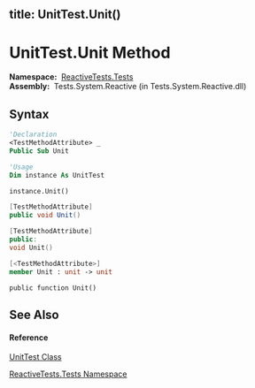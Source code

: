 title: UnitTest.Unit()
---
# UnitTest.Unit Method

**Namespace:**  [ReactiveTests.Tests](ReactiveTests.Tests\ReactiveTests.Tests.md)  
**Assembly:**  Tests.System.Reactive (in Tests.System.Reactive.dll)

## Syntax

```vb
'Declaration
<TestMethodAttribute> _
Public Sub Unit
```

```vb
'Usage
Dim instance As UnitTest

instance.Unit()
```

```csharp
[TestMethodAttribute]
public void Unit()
```

```c++
[TestMethodAttribute]
public:
void Unit()
```

```fsharp
[<TestMethodAttribute>]
member Unit : unit -> unit 
```

```jscript
public function Unit()
```

## See Also

#### Reference

[UnitTest Class](UnitTest\UnitTest.md)

[ReactiveTests.Tests Namespace](ReactiveTests.Tests\ReactiveTests.Tests.md)

